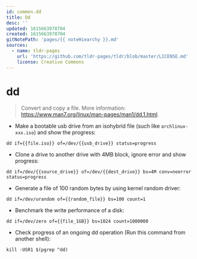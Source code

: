 ```yaml
---
id: common.dd
title: Dd
desc: ''
updated: 1615663978704
created: 1615663978704
gitNotePath: 'pages/{{ noteHiearchy }}.md'
sources:
  - name: tldr-pages
    url: 'https://github.com/tldr-pages/tldr/blob/master/LICENSE.md'
    license: Creative Commons
---
```

# dd

> Convert and copy a file.
> More information: <https://www.man7.org/linux/man-pages/man1/dd.1.html>.

- Make a bootable usb drive from an isohybrid file (such like `archlinux-xxx.iso`) and show the progress:

`dd if={{file.iso}} of=/dev/{{usb_drive}} status=progress`

- Clone a drive to another drive with 4MB block, ignore error and show progress:

`dd if=/dev/{{source_drive}} of=/dev/{{dest_drive}} bs=4M conv=noerror status=progress`

- Generate a file of 100 random bytes by using kernel random driver:

`dd if=/dev/urandom of={{random_file}} bs=100 count=1`

- Benchmark the write performance of a disk:

`dd if=/dev/zero of={{file_1GB}} bs=1024 count=1000000`

- Check progress of an ongoing dd operation (Run this command from another shell):

`kill -USR1 $(pgrep ^dd)`

